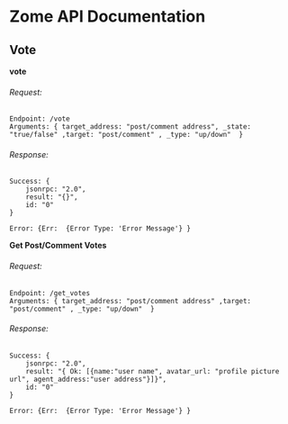 # Zome API Documentation

## Vote

**vote**
###### Request: 
```
Endpoint: /vote
Arguments: { target_address: "post/comment address", _state: "true/false" ,target: "post/comment" , _type: "up/down"  }
```

###### Response: 
```
Success: {
    jsonrpc: "2.0",
    result: "{}",
    id: "0"
}

Error: {Err:  {Error Type: 'Error Message'} }
```

**Get Post/Comment Votes**
###### Request: 
```
Endpoint: /get_votes
Arguments: { target_address: "post/comment address" ,target: "post/comment" , _type: "up/down"  }
```

###### Response: 
```
Success: {
    jsonrpc: "2.0",
    result: "{ Ok: [{name:"user name", avatar_url: "profile picture url", agent_address:"user address"}]}",
    id: "0"
}

Error: {Err:  {Error Type: 'Error Message'} }
```